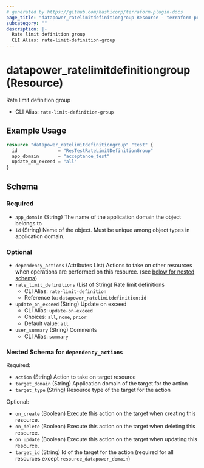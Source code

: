 ```yaml
---
# generated by https://github.com/hashicorp/terraform-plugin-docs
page_title: "datapower_ratelimitdefinitiongroup Resource - terraform-provider-datapower"
subcategory: ""
description: |-
  Rate limit definition group
  CLI Alias: rate-limit-definition-group
---
```


# datapower_ratelimitdefinitiongroup (Resource)

Rate limit definition group
  - CLI Alias: `rate-limit-definition-group`

## Example Usage

```terraform
resource "datapower_ratelimitdefinitiongroup" "test" {
  id               = "ResTestRateLimitDefinitionGroup"
  app_domain       = "acceptance_test"
  update_on_exceed = "all"
}
```

<!-- schema generated by tfplugindocs -->
## Schema

### Required

- `app_domain` (String) The name of the application domain the object belongs to
- `id` (String) Name of the object. Must be unique among object types in application domain.

### Optional

- `dependency_actions` (Attributes List) Actions to take on other resources when operations are performed on this resource. (see [below for nested schema](#nestedatt--dependency_actions))
- `rate_limit_definitions` (List of String) Rate limit definitions
  - CLI Alias: `rate-limit-definition`
  - Reference to: `datapower_ratelimitdefinition:id`
- `update_on_exceed` (String) Update on exceed
  - CLI Alias: `update-on-exceed`
  - Choices: `all`, `none`, `prior`
  - Default value: `all`
- `user_summary` (String) Comments
  - CLI Alias: `summary`

<a id="nestedatt--dependency_actions"></a>
### Nested Schema for `dependency_actions`

Required:

- `action` (String) Action to take on target resource
- `target_domain` (String) Application domain of the target for the action
- `target_type` (String) Resource type of the target for the action

Optional:

- `on_create` (Boolean) Execute this action on the target when creating this resource.
- `on_delete` (Boolean) Execute this action on the target when deleting this resource.
- `on_update` (Boolean) Execute this action on the target when updating this resource.
- `target_id` (String) Id of the target for the action (required for all resources except `resource_datapower_domain`)
